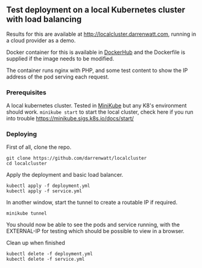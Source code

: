 ## Test deployment on a local Kubernetes cluster with load balancing

Results for this are available at http://localcluster.darrenwatt.com, running in a cloud provider as a demo.

Docker container for this is available in [DockerHub](https://hub.docker.com/repository/docker/darrenwatt/localcluster) and the Dockerfile is supplied if the image needs to be modified.

The container runs nginx with PHP, and some test content to show the IP address of the pod serving each request.

### Prerequisites

A local kubernetes cluster. Tested in [MiniKube](https://minikube.sigs.k8s.io/docs/) but any K8's environment should work.
`minikube start` to start the local cluster, check here if you run into trouble https://minikube.sigs.k8s.io/docs/start/

### Deploying

First of all, clone the repo.
```
git clone https://github.com/darrenwatt/localcluster
cd localcluster
```

Apply the deployment and basic load balancer.
```
kubectl apply -f deployment.yml
kubectl apply -f service.yml
```

In another window, start the tunnel to create a routable IP if required.
```
minikube tunnel
``` 

You should now be able to see the pods and service running, with the EXTERNAL-IP for testing which should be possible to view in a browser.


Clean up when finished
```
kubectl delete -f deployment.yml
kubectl delete -f service.yml
```
